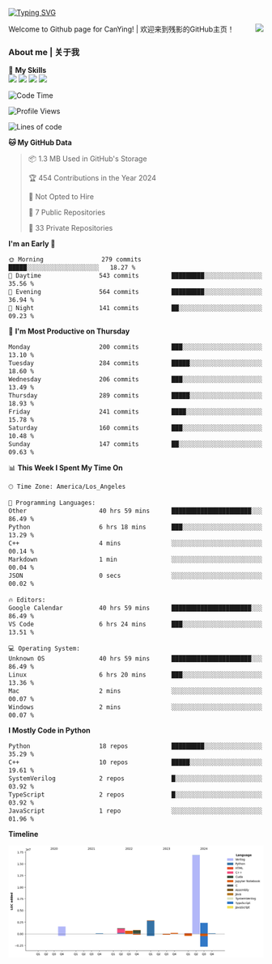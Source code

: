 [![Typing SVG](https://readme-typing-svg.herokuapp.com?size=25&duration=3500&color=00FFFF&vCenter=true&width=250&height=40&lines=Hi+Welcome+%F0%9F%91%8B%F0%9F%8F%BB;I'm+CanYing|残影)](https://git.io/typing-svg)

<a href="#">
  <img align="right" src="https://github-readme-stats.vercel.app/api?username=CanYing0913&count_private=true&rank_icon=github&show_icons=true&bg_color=15,f2f7fd,E0EAFC&" />
</a>

Welcome to Github page for CanYing! | 欢迎来到残影的GitHub主页！

### About me | 关于我

🌟 **My Skills**  
![](https://img.shields.io/badge/-C-A8B9CC?style=flat-square&logo=C&logoColor=fff)
![](https://img.shields.io/badge/-C++-00599C?style=flat-square&logo=Cpp&logoColor=fff)
![](https://img.shields.io/badge/-Python-3776AB?style=flat-square&logo=Python&logoColor=fff)
![](https://img.shields.io/badge/-Linux-000000?style=flat-square&logo=Linux&logoColor=fff)

<!--START_SECTION:waka-->
![Code Time](http://img.shields.io/badge/Code%20Time-1%2C270%20hrs%2058%20mins-blue)

![Profile Views](http://img.shields.io/badge/Profile%20Views-1-blue)

![Lines of code](https://img.shields.io/badge/From%20Hello%20World%20I%27ve%20Written-26.7%20million%20lines%20of%20code-blue)

**🐱 My GitHub Data** 

> 📦 1.3 MB Used in GitHub's Storage 
 > 
> 🏆 454 Contributions in the Year 2024
 > 
> 🚫 Not Opted to Hire
 > 
> 📜 7 Public Repositories 
 > 
> 🔑 33 Private Repositories 
 > 
**I'm an Early 🐤** 

```text
🌞 Morning                279 commits         █████░░░░░░░░░░░░░░░░░░░░   18.27 % 
🌆 Daytime                543 commits         █████████░░░░░░░░░░░░░░░░   35.56 % 
🌃 Evening                564 commits         █████████░░░░░░░░░░░░░░░░   36.94 % 
🌙 Night                  141 commits         ██░░░░░░░░░░░░░░░░░░░░░░░   09.23 % 
```
📅 **I'm Most Productive on Thursday** 

```text
Monday                   200 commits         ███░░░░░░░░░░░░░░░░░░░░░░   13.10 % 
Tuesday                  284 commits         █████░░░░░░░░░░░░░░░░░░░░   18.60 % 
Wednesday                206 commits         ███░░░░░░░░░░░░░░░░░░░░░░   13.49 % 
Thursday                 289 commits         █████░░░░░░░░░░░░░░░░░░░░   18.93 % 
Friday                   241 commits         ████░░░░░░░░░░░░░░░░░░░░░   15.78 % 
Saturday                 160 commits         ███░░░░░░░░░░░░░░░░░░░░░░   10.48 % 
Sunday                   147 commits         ██░░░░░░░░░░░░░░░░░░░░░░░   09.63 % 
```


📊 **This Week I Spent My Time On** 

```text
🕑︎ Time Zone: America/Los_Angeles

💬 Programming Languages: 
Other                    40 hrs 59 mins      ██████████████████████░░░   86.49 % 
Python                   6 hrs 18 mins       ███░░░░░░░░░░░░░░░░░░░░░░   13.29 % 
C++                      4 mins              ░░░░░░░░░░░░░░░░░░░░░░░░░   00.14 % 
Markdown                 1 min               ░░░░░░░░░░░░░░░░░░░░░░░░░   00.04 % 
JSON                     0 secs              ░░░░░░░░░░░░░░░░░░░░░░░░░   00.02 % 

🔥 Editors: 
Google Calendar          40 hrs 59 mins      ██████████████████████░░░   86.49 % 
VS Code                  6 hrs 24 mins       ███░░░░░░░░░░░░░░░░░░░░░░   13.51 % 

💻 Operating System: 
Unknown OS               40 hrs 59 mins      ██████████████████████░░░   86.49 % 
Linux                    6 hrs 20 mins       ███░░░░░░░░░░░░░░░░░░░░░░   13.36 % 
Mac                      2 mins              ░░░░░░░░░░░░░░░░░░░░░░░░░   00.07 % 
Windows                  2 mins              ░░░░░░░░░░░░░░░░░░░░░░░░░   00.07 % 
```

**I Mostly Code in Python** 

```text
Python                   18 repos            █████████░░░░░░░░░░░░░░░░   35.29 % 
C++                      10 repos            █████░░░░░░░░░░░░░░░░░░░░   19.61 % 
SystemVerilog            2 repos             █░░░░░░░░░░░░░░░░░░░░░░░░   03.92 % 
TypeScript               2 repos             █░░░░░░░░░░░░░░░░░░░░░░░░   03.92 % 
JavaScript               1 repo              ░░░░░░░░░░░░░░░░░░░░░░░░░   01.96 % 
```



**Timeline**

![Lines of Code chart](https://raw.githubusercontent.com/CanYing0913/CanYing0913/master/assets/bar_graph.png)


<!--END_SECTION:waka-->
